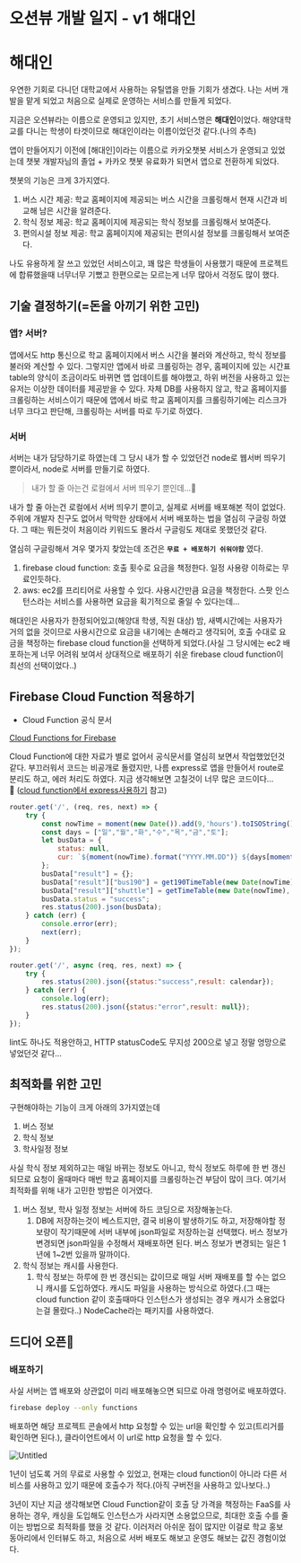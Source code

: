 # 오션뷰 개발 일지 - v1 해대인

# 해대인

우연한 기회로 다니던 대학교에서 사용하는 유틸앱을 만들 기회가 생겼다. 나는 서버 개발을 맡게 되었고 처음으로 실제로 운영하는 서비스를 만들게 되었다.

지금은 오션뷰라는 이름으로 운영되고 있지만, 초기 서비스명은 **해대인**이었다. 해양대학교를 다니는 학생이 타겟이므로 해대인이라는 이름이었던것 같다.(나의 추측) 

앱이 만들어지기 이전에 [해대인]이라는 이름으로 카카오챗봇 서비스가 운영되고 있었는데 챗봇 개발자님의 졸업 + 카카오 챗봇 유료화가 되면서 앱으로 전환하게 되었다. 

챗봇의 기능은 크게 3가지였다.

1. 버스 시간 제공: 학교 홈페이지에 제공되는 버스 시간을 크롤링해서 현재 시간과 비교해 남은 시간을 알려준다.
2. 학식 정보 제공: 학교 홈페이지에 제공되는 학식 정보를 크롤링해서 보여준다.
3. 편의시설 정보 제공: 학교 홈페이지에 제공되는 편의시설 정보를 크롤링해서 보여준다.

나도 유용하게 잘 쓰고 있었던 서비스이고, 꽤 많은 학생들이 사용했기 때문에 프로젝트에 합류했을때 너무너무 기뻤고 한편으로는 모르는게 너무 많아서 걱정도 많이 했다.

## 기술 결정하기(=돈을 아끼기 위한 고민)

### 앱? 서버?

앱에서도 http 통신으로 학교 홈페이지에서 버스 시간을 불러와 계산하고, 학식 정보를 불러와 계산할 수 있다. 그렇지만 앱에서 바로 크롤링하는 경우, 홈페이지에 있는 시간표 table의 양식이 조금이라도 바뀌면 앱 업데이트를 해야했고, 하위 버전을 사용하고 있는 유저는 이상한 데이터를 제공받을 수 있다. 자체 DB를 사용하지 않고, 학교 홈페이지를 크롤링하는 서비스이기 때문에 앱에서 바로 학교 홈페이지를 크롤링하기에는 리스크가 너무 크다고 판단해, 크롤링하는 서버를 따로 두기로 하였다.

### 서버

서버는 내가 담당하기로 하였는데 그 당시 내가 할 수 있었던건 node로 웹서버 띄우기 뿐이라서, node로 서버를 만들기로 하였다. 

> 내가 할 줄 아는건 로컬에서 서버 띄우기 뿐인데…🤔
> 

내가 할 줄 아는건 로컬에서 서버 띄우기 뿐이고, 실제로 서버를 배포해본 적이 없었다. 주위에 개발자 친구도 없어서 막막한 상태에서 서버 배포하는 법을 열심히 구글링 하였다. 그 때는 뭐든것이 처음이라 키워드도 몰라서 구글링도 제대로 못했던것 같다.

열심히 구글링해서 겨우 몇가지 찾았는데 조건은  **`무료 + 배포하기 쉬워야함`** 였다.

1. firebase cloud function: 호출 횟수로 요금을 책정한다. 일정 사용량 이하로는 무료인듯하다.
2. aws: ec2를 프리티어로 사용할 수 있다. 사용시간만큼 요금을 책정한다. 스팟 인스턴스라는 서비스를 사용하면 요금을 획기적으로 줄일 수 있다는데…

해대인은 사용자가 한정되어있고(해양대 학생, 직원 대상) 밤, 새벽시간에는 사용자가 거의 없을 것이므로 사용시간으로 요금을 내기에는 손해라고 생각되어, 호출 수대로 요금을 책정하는 firebase cloud function을 선택하게 되었다.(사실 그 당시에는 ec2 배포하는게 너무 어려워 보여서 상대적으로 배포하기 쉬운 firebase cloud function이 최선의 선택이었다..)

## Firebase Cloud Function 적용하기

- Cloud Function 공식 문서

[Cloud Functions for Firebase](https://firebase.google.com/docs/functions)

Cloud Function에 대한 자료가 별로 없어서 공식문서를 열심히 보면서 작업했었던것 같다. 부끄러워서 코드는 비공개로 돌렸지만, 나름 express로 앱을 만들어서 route로 분리도 하고, 에러 처리도 하였다. 지금 생각해보면 고칠것이 너무 많은 코드이다…🤭 ([cloud function에서 express사용하기](https://firebase.google.com/docs/functions/http-events) 참고)

```jsx
router.get('/', (req, res, next) => {
    try {
        const nowTime = moment(new Date()).add(9,'hours').toISOString();
        const days = ["일","월","화","수","목","금","토"];
        let busData = {
            status: null,
            cur: `${moment(nowTime).format("YYYY.MM.DD")} ${days[moment(nowTime).format("e")]} ${moment(nowTime).format("HH:mm")}`
        };
        busData["result"] = {};
        busData["result"]["bus190"] = get190TimeTable(new Date(nowTime), busSchedule190);
        busData["result"]["shuttle"] = getTimeTable(new Date(nowTime), busSchedule);
        busData.status = "success";
        res.status(200).json(busData);
    } catch (err) {
        console.error(err);
        next(err);
    }
});
```

```jsx
router.get('/', async (req, res, next) => {
    try {
        res.status(200).json({status:"success",result: calendar});
    } catch (err) {
        console.log(err);
        res.status(200).json({status:"error",result: null});
    }
});
```

lint도 하나도 적용안하고, HTTP statusCode도 무지성 200으로 넣고 정말 엉망으로 넣었던것 같다…

## 최적화를 위한 고민

구현해야하는 기능이 크게 아래의 3가지였는데

1. 버스 정보
2. 학식 정보
3. 학사일정 정보

사실 학식 정보 제외하고는 매일 바뀌는 정보도 아니고, 학식 정보도 하루에 한 번 갱신되므로 요청이 올때마다 매번 학교 홈페이지를 크롤링하는건 부담이 많이 크다. 여기서 최적화를 위해 내가 고민한 방법은 이거였다.

1. 버스 정보, 학사 일정 정보는 서버에 하드 코딩으로 저장해놓는다.
    1. DB에 저장하는것이 베스트지만, 결국 비용이 발생하기도 하고, 저장해야할 정보량이 작기때문에 서버 내부에 json파일로 저장하는걸 선택했다. 버스 정보가 변경되면 json파일을 수정해서 재배포하면 된다. 버스 정보가 변경되는 일은 1년에 1~2번 있을까 말까이다.
2. 학식 정보는 캐시를 사용한다.
    1. 학식 정보는 하루에 한 번 갱신되는 값이므로 매일 서버 재배포를 할 수는 없으니 캐시를 도입하였다. 캐시도 파일을 사용하는 방식으로 하였다.(그 때는 cloud function 같이 호출때마다 인스턴스가 생성되는 경우 캐시가 소용없다는걸 몰랐다..) NodeCache라는 패키지를 사용하였다.

## 드디어 오픈🎉

### 배포하기

사실 서버는 앱 배포와 상관없이 미리 배포해놓으면 되므로 아래 명령어로 배포하였다.

```bash
firebase deploy --only functions
```

배포하면 해당 프로젝트 콘솔에서 http 요청할 수 있는 url을 확인할 수 있고(트리거를 확인하면 된다.), 클라이언트에서 이 url로 http 요청을 할 수 있다.

![Untitled](%E1%84%8B%E1%85%A9%E1%84%89%E1%85%A7%E1%86%AB%E1%84%87%E1%85%B2%20%E1%84%80%E1%85%A2%E1%84%87%E1%85%A1%E1%86%AF%20%E1%84%8B%E1%85%B5%E1%86%AF%E1%84%8C%E1%85%B5%20-%20v1%20%E1%84%92%E1%85%A2%E1%84%83%E1%85%A2%E1%84%8B%E1%85%B5%E1%86%AB%20415db6738673473f830281762556585e/Untitled.png)

1년이 넘도록 거의 무료로 사용할 수 있었고, 현재는 cloud function이 아니라 다른 서비스를 사용하고 있기 때문에 호출수가 적다.(아직 구버전을 사용하고 있나보다..)

3년이 지난 지금 생각해보면 Cloud Function같이 호출 당 가격을 책정하는 FaaS를 사용하는 경우, 캐싱을 도입해도 인스턴스가 사라지면 소용없으므로, 최대한 호출 수를 줄이는 방법으로 최적화를 했을 것 같다. 이러저러 아쉬운 점이 많지만 이걸로 학교 홍보 동아리에서 인터뷰도 하고, 처음으로 서버 배포도 해보고 운영도 해보는 값진 경험이었다.